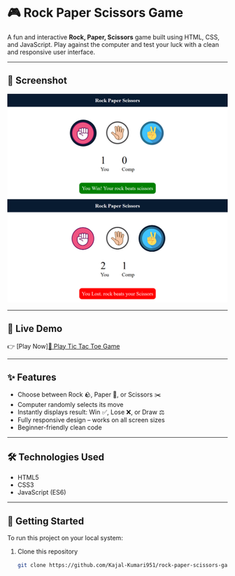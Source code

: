 # 🎮 Rock Paper Scissors Game

A fun and interactive **Rock, Paper, Scissors** game built using HTML, CSS, and JavaScript. Play against the computer and test your luck with a clean and responsive user interface.

---

## 📸 Screenshot

![Game Screenshot](./assets/screenshot.png)
![Game Screenshot](./assets/screenshot1.png)

---

## 🔗 Live Demo

👉 [Play Now][🔗 Play Tic Tac Toe Game](https://Kajal-Kumari951.github.io/rock-paper-scissors-game/project1.html)

---

## ✨ Features

- Choose between Rock 🪨, Paper 📄, or Scissors ✂️
- Computer randomly selects its move
- Instantly displays result: Win ✅, Lose ❌, or Draw ⚖️
- Fully responsive design – works on all screen sizes
- Beginner-friendly clean code

---

## 🛠️ Technologies Used

- HTML5
- CSS3
- JavaScript (ES6)

---

## 🚀 Getting Started

To run this project on your local system:

1. Clone this repository  
   ```bash
   git clone https://github.com/Kajal-Kumari951/rock-paper-scissors-game.git

